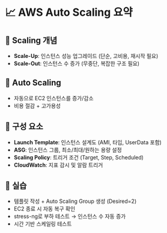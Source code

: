 
# 📈 AWS Auto Scaling 요약

## 📌 Scaling 개념
- **Scale-Up**: 인스턴스 성능 업그레이드 (단순, 고비용, 재시작 필요)
- **Scale-Out**: 인스턴스 수 증가 (무중단, 복잡한 구조 필요)

## 🔁 Auto Scaling
- 자동으로 EC2 인스턴스를 증가/감소
- 비용 절감 + 고가용성

## 🔧 구성 요소
- **Launch Template**: 인스턴스 설계도 (AMI, 타입, UserData 포함)
- **ASG**: 인스턴스 그룹, 최소/최대/원하는 용량 설정
- **Scaling Policy**: 트리거 조건 (Target, Step, Scheduled)
- **CloudWatch**: 지표 감시 및 알람 트리거

## 🧪 실습
- 템플릿 작성 + Auto Scaling Group 생성 (Desired=2)
- EC2 종료 시 자동 복구 확인
- stress-ng로 부하 테스트 → 인스턴스 수 자동 증가
- 시간 기반 스케일링 테스트
